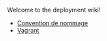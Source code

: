 Welcome to the deployment wiki!

- [Convention de nommage](https://github.com/Ynov-Monitoring/deployment/wiki/Convention-de-nomage)
- [Vagrant](https://github.com/Ynov-Monitoring/deployment/wiki/Vagrant)